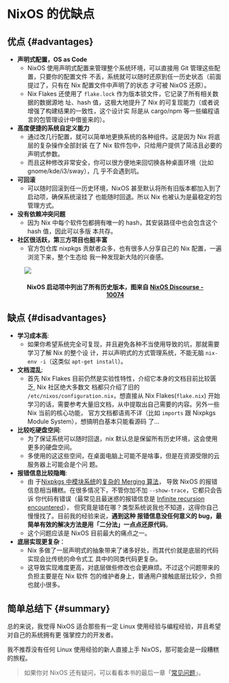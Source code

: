 # NixOS 的优缺点

## 优点 {#advantages}

- **声明式配置，OS as Code**
  - NixOS 使用声明式配置来管理整个系统环境，可以直接用 Git 管理这些配置，只要你的配置文件
    不丢，系统就可以随时还原到任一历史状态（前面提过了，只有在 Nix 配置文件中声明了的状态
    才可被 NixOS 还原）。
  - Nix Flakes 还使用了 `flake.lock` 作为版本锁文件，它记录了所有相关数据的数据源地
    址、hash 值，这极大地提升了 Nix 的可复现能力（或者说增强了构建结果的一致性，这个设计实
    际是从 cargo/npm 等一些编程语言的包管理设计中借鉴来的）。
- **高度便捷的系统自定义能力**
  - 通过改几行配置，就可以简单地更换系统的各种组件。这是因为 Nix 将底层的复杂操作全部封装
    在了 Nix 软件包中，只给用户提供了简洁且必要的声明式参数。
  - 而且这种修改非常安全，你可以很方便地来回切换各种桌面环境（比如 gnome/kde/i3/sway），几
    乎不会遇到坑。
- **可回滚**
  - 可以随时回滚到任一历史环境，NixOS 甚至默认将所有旧版本都加入到了启动项，确保系统滚挂了
    也能随时回退。所以 Nix 也被认为是最稳定的包管理方式。
- **没有依赖冲突问题**
  - 因为 Nix 中每个软件包都拥有唯一的 hash，其安装路径中也会包含这个 hash 值，因此可以多版
    本共存。
- **社区很活跃，第三方项目也挺丰富**
  - 官方包仓库 nixpkgs 贡献者众多，也有很多人分享自己的 Nix 配置，一遍浏览下来，整个生态给
    我一种发现新大陆的兴奋感。

<figure>
  <img src="/nixos-bootloader.avif">
  <figcaption>
    <h4 align="center">
      NixOS 启动项中列出了所有历史版本，图来自 
      <a href="https://discourse.nixos.org/t/how-to-make-uefis-grub2-menu-the-same-as-bioss-one/10074" target="_blank" rel="noopener noreferrer">
        NixOS Discourse - 10074
      </a>
    </h4>
  </figcaption>
</figure>

## 缺点 {#disadvantages}

- **学习成本高**:
  - 如果你希望系统完全可复现，并且避免各种不当使用导致的坑，那就需要学习了解 Nix 的整个设
    计，并以声明式的方式管理系统，不能无脑 `nix-env -i`（这类似 `apt-get install`）。
- **文档混乱**:
  - 首先 Nix Flakes 目前仍然是实验性特性，介绍它本身的文档目前比较匮乏, Nix 社区绝大多数文
    档都只介绍了旧的 `/etc/nixos/configuration.nix`，想直接从 Nix Flakes(`flake.nix`) 开始
    学习的话，需要参考大量旧文档，从中提取出自己需要的内容。另外一些 Nix 当前的核心功能，
    官方文档都语焉不详（比如 `imports` 跟 Nixpkgs Module System），想搞明白基本只能看源码
    了...
- **比较吃硬盘空间**:
  - 为了保证系统可以随时回退，nix 默认总是保留所有历史环境，这会使用更多的硬盘空间。
  - 多使用的这这些空间，在桌面电脑上可能不是啥事，但是在资源受限的云服务器上可能会是个问
    题。
- **报错信息比较隐晦**:
  - 由
    于[Nixpkgs 中模块系统](../other-usage-of-flakes/module-system.md)的[复杂的 Merging 算法](https://discourse.nixos.org/t/best-resources-for-learning-about-the-nixos-module-system/1177/4)，
    导致 NixOS 的报错信息相当糟糕。在很多情况下，不管你加不加 `--show-trace`，它都只会告诉
    你代码有错误（最常见且最迷惑的报错信息是
    [Infinite recursion encountered](https://discourse.nixos.org/t/infinite-recursion-encountered-by-making-module-configurable/23508/2)），
    但究竟是错在哪？类型系统说我也不知道，这得你自己慢慢找了。目前我的经验来说，**遇到这种
    报错信息没任何意义的 bug，最简单有效的解决方法是用「二分法」一点点还原代码**。
  - 这个问题应该是 NixOS 目前最大的痛点之一。
- **底层实现更复杂**：
  - Nix 多做了一层声明式的抽象带来了诸多好处，而其代价就是底层的代码实现会比传统的命令式工
    具中的同类代码更复杂。
  - 这导致实现难度更高，对底层做些修改也会更麻烦。不过这个问题带来的负担主要是在 Nix 软件
    包的维护者身上，普通用户接触底层比较少，负担也就小很多。

## 简单总结下 {#summary}

总的来说，我觉得 NixOS 适合那些有一定 Linux 使用经验与编程经验，并且希望对自己的系统拥有更
强掌控力的开发者。

我不推荐没有任何 Linux 使用经验的新人直接上手 NixOS，那可能会是一段糟糕的旅程。

> 如果你对 NixOS 还有疑问，可以看看本书的最后一章「[常见问题](../faq/)」。
